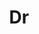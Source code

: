 ---
layout: person
given: Scott
family: Hosking
department: British Antarctic Survey, The Alan Turing Institute
title: Dr
job_title: Research leader in AI and Digital Twinning for the environment
image: /assets/upload/Hosking_Scott.jpg
webpage: https://scotthosking.com/
biography: 'I am the Science Leader for the AI Lab at [British Antarctic

  Survey](https://www.bas.ac.uk/ai),

  and Co-Director for the Turing Research and Innovation Cluster in

  Digital Twins

  ([TRIC-DT](https://www.turing.ac.uk/tricdigitaltwins)

  at [the Alan Turing

  Institute](https://www.turing.ac.uk/).

  Our aim is in the development of AI and digital twin technologies for

  monitoring, understanding, predicting and designing solutions for

  environmental change.


  Our projects include the [intelligent fusion of data from satellite

  and in-situ surface

  sensors](https://www.turing.ac.uk/research/research-projects/environmental-monitoring-blending-satellite-and-surface-data)
  to

  help understand our changing planet; probabilistic machine learning

  for localised climate impacts; [AI for seasonal sea ice

  forecasting](https://scotthosking.com/icenet) and

  improving climate models; and [computer vision

  toolkits](https://github.com/alan-turing-institute/scivision) for

  tracking environmental change and wildlife monitoring.'
---